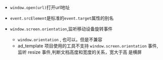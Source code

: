 + `window.open(url)`打开url地址
+ `event.srcElement`是标准的`event.target`属性的别名

+ `window.screen.orientation`,监听移动设备旋转事件
    + `window.orientation` , 也可以，但是不兼容
    + ad_template 项目使用的工具不支持 `window.screen.orientation` 事件, 监听 resize 事件,判断文档高度和宽度的关系，宽大于高 是横屏